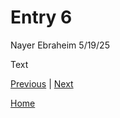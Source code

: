 # Entry 6
Nayer Ebraheim 5/19/25

Text

[Previous](entry05.md) | [Next](entry07.md)

[Home](../README.md)
